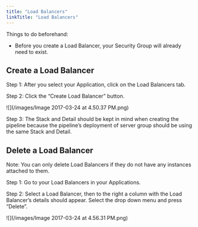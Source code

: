 ```yaml
---
title: "Load Balancers"
linkTitle: "Load Balancers"
---
```


Things to do beforehand:

- Before you create a Load Balancer, your Security Group will already need to exist.


## Create a Load Balancer

Step 1: After you select your Application, click on the Load Balancers tab.

Step 2: Click the “Create Load Balancer” button.

![](/images/Image 2017-03-24 at 4.50.37 PM.png)

Step 3: The Stack and Detail should be kept in mind when creating the pipeline because the pipeline’s deployment of server group should be using the same Stack and Detail.


## Delete a Load Balancer

Note: You can only delete Load Balancers if they do not have any instances attached to them.

Step 1: Go to your Load Balancers in your Applications.

Step 2: Select a Load Balancer, then to the right a column with the Load Balancer’s details should appear. Select the drop down menu and press “Delete”.

![](/images/Image 2017-03-24 at 4.56.31 PM.png)

